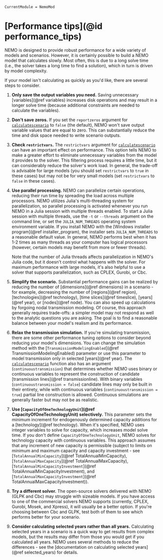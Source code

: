 ```@meta
CurrentModule = NemoMod
```
# [Performance tips](@id performance_tips)

NEMO is designed to provide robust performance for a wide variety of models and scenarios. However, it is certainly possible to build a NEMO model that calculates slowly. Most often, this is due to a long solve time (i.e., the solver takes a long time to find a solution), which in turn is driven by model complexity.

If your model isn't calculating as quickly as you'd like, there are several steps to consider.

1. **Only save the output variables you need.** Saving unnecessary [variables](@ref variables) increases disk operations and may result in a longer solve time (because additional constraints are needed to calculate the variables).

2. **Don't save zeros.** If you set the `reportzeros` argument for [`calculatescenario`](@ref) to `false` (the default), NEMO won't save output variable values that are equal to zero. This can substantially reduce the time and disk space needed to write scenario outputs.

3. **Check `restrictvars`.** The `restrictvars` argument for [`calculatescenario`](@ref) can have an important effect on performance. This option tells NEMO to make a greater effort to eliminate unnecessary variables from the model it provides to the solver. This filtering process requires a little time, but it can considerably reduce the solver's work load. In general, the trade-off is advisable for large models (you should set `restrictvars` to `true` in these cases) but may not be for very small models (set `restrictvars` to `false` in these cases).

4. **Use parallel processing.** NEMO can parallelize certain operations, reducing their run time by spreading the load across multiple processors. NEMO utilizes Julia's multi-threading system for parallelization, so parallel processing is activated whenever you run NEMO in a Julia session with multiple threads enabled. To start a Julia session with multiple threads, use the `-t` or `--threads` argument on the command line, or set the `JULIA_NUM_THREADS` operating system environment variable. If you install NEMO with the [Windows installer program](@ref installer_program), the installer sets `JULIA_NUM_THREADS` to a reasonable default value. In general, NEMO performs best when it has 1-2 times as many threads as your computer has logical processors (however, certain models may benefit from more or fewer threads).

   Note that the number of Julia threads affects parallelization in NEMO's Julia code, but it doesn't control what happens with the solver. For maximum performance with large models, it's also helpful to use a solver that supports parallelization, such as CPLEX, Gurobi, or Cbc.

5. **Simplify the scenario.** Substantial performance gains can be realized by reducing the number of [dimensions](@ref dimensions) in a scenario - for example, decreasing the number of [regions](@ref region), [technologies](@ref technology), [time slices](@ref timeslice), [years](@ref year), or [nodes](@ref node). You can also speed up calculations by forgoing nodal transmission modeling. Of course, this approach generally requires trade-offs: a simpler model may not respond as well to the analytic questions you are asking. The goal is to find a reasonable balance between your model's realism and its performance.

6. **Relax the transmission simulation.** If you're simulating transmission, there are some other performance tuning options to consider beyond reducing your model's dimensions. You can change the simulation method with the [`TransmissionModelingEnabled`](@ref TransmissionModelingEnabled) parameter or use this parameter to model transmission only in selected [years](@ref year). The [`calculatescenario`](@ref) function also has an argument (`continuoustransmission`) that determines whether NEMO uses binary or continuous variables to represent the construction of candidate [transmission lines](@ref transmissionline). With binary variables (`continuoustransmission = false`) candidate lines may only be built in their entirety, while with continuous variables (`continuoustransmission = true`) partial line construction is allowed. Continuous simulations are generally faster but may not be as realistic.

7. **Use [`CapacityOfOneTechnologyUnit`](@ref CapacityOfOneTechnologyUnit) selectively.** This parameter sets the minimum increment for endogenously determined capacity additions for a [technology](@ref technology). When it's specified, NEMO uses integer variables to solve for capacity, which increases model solve time. If you don't define `CapacityOfOneTechnologyUnit`, NEMO solves for technology capacity with continuous variables. This approach assumes that any increment of new capacity is permissible (subject to limits on minimum and maximum capacity and capacity investment - see [`TotalAnnualMinCapacity`](@ref TotalAnnualMinCapacity), [`TotalAnnualMaxCapacity`](@ref TotalAnnualMaxCapacity), [`TotalAnnualMinCapacityInvestment`](@ref TotalAnnualMinCapacityInvestment), and [`TotalAnnualMaxCapacityInvestment`](@ref TotalAnnualMaxCapacityInvestment)).

8. **Try a different solver.** The open-source solvers delivered with NEMO (GLPK and Cbc) may struggle with sizeable models. If you have access to one of the commercial solvers NEMO supports (currently, CPLEX, Gurobi, Mosek, and Xpress), it will usually be a better option. If you're choosing between Cbc and GLPK, test both of them to see which performs better for your scenario.

9. **Consider calculating selected years rather than all years.** Calculating selected years in a scenario is a quick way to get results from complex models, but the results may differ from those you would get if you calculated all years. NEMO uses several methods to reduce the differences - see the [documentation on calculating selected years](@ref selected_years) for details.
